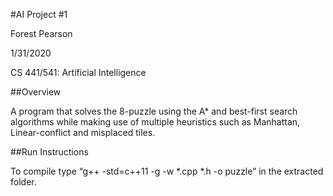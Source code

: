 #AI Project #1 

Forest Pearson

1/31/2020

CS 441/541: Artificial Intelligence

##Overview

A program that solves the 8-puzzle using the A* and best-first search algorithms while making use of multiple heuristics such as Manhattan, Linear-conflict and misplaced tiles.

##Run Instructions

To compile type “g++ -std=c++11 -g -w *.cpp *.h -o puzzle” in the extracted folder.
